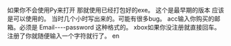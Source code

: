 如果你不会使用Py来打开 那就使用已经打包好的exe。
这个是最早期的版本 应该是可以使用的。
当时几个小时写出来的。可能有很多bug。
acc输入你购买的邮箱。必须是 Email----password 这种格式的。
xbox如果你没注册就直接回车。
注册了你就随便输入一个字符就行了。
en